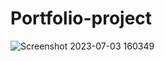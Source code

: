 # Portfolio-project

![Screenshot 2023-07-03 160349](https://github.com/manvideore21/Portfolio-project/assets/137396100/fa7bb179-e635-4801-9835-0fa217d6f9ee)
